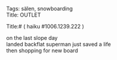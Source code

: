 Tags: sälen, snowboarding  
Title: OUTLET  
  
Title:# ( haiku #1006.1239.222 )  
  
on the last slope day  
landed backflat superman just saved a life  
then shopping for new board  
